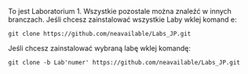 To jest Laboratorium 1. Wszystkie pozostale można znaleźć w innych branczach. Jeśli chcesz zainstalować wszystkie Laby wklej komand  e:

```
git clone https://github.com/neavailable/Labs_JP.git
```

Jeśli chcesz zainstalować wybraną labę wklej komandę:

```
git clone -b Lab'numer' https://github.com/neavailable/Labs_JP.git
```
